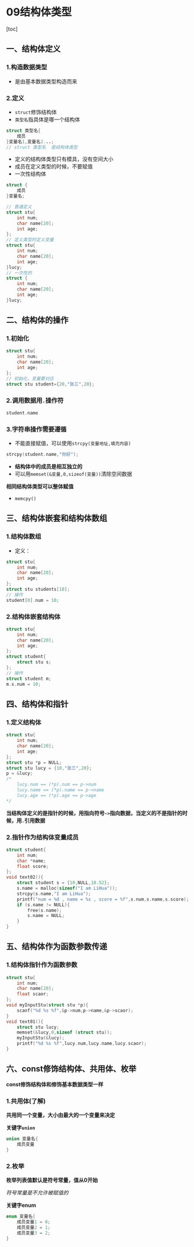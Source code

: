 # 09结构体类型

[toc]

## 一、结构体定义

### 1.构造数据类型

+ 是由基本数据类型构造而来

### 2.定义

+ `struct`修饰结构体
+ `类型名`指具体是哪一个结构体

```c
struct 类型名{
    成员
}变量名1,变量名2...;
// struct 类型名  是结构体类型
```

+ 定义的结构体类型只有模具，没有空间大小
+ 成员在定义类型的时候，不要赋值
+ 一次性结构体

```c
struct {
    成员
}变量名;
```

```c
// 普通定义
struct stu{
    int num;
    char name[20];
    int age;
};
// 定义类型时定义变量
struct stu{
    int num;
    char name[20];
    int age;
}lucy;
// 一次性的
struct {
    int num;
    char name[20];
    int age;
}lucy;
```

## 二、结构体的操作

### 1.初始化

```c
struct stu{
    int num;
    char name[20];
    int age;
};
// 初始化，变量要对应
struct stu student={20,"张三",20};
```

### 2.调用数据用`.`操作符

```c
student.name
```

### 3.字符串操作需要遵循

+ 不能直接赋值，可以使用`strcpy(变量地址,填充内容)`

```c
strcpy(student.name,"你好");
```

+ **结构体中的成员是相互独立的**
+ 可以用`memset(&变量,0,sizeof(变量))`清除空间数据

**相同结构体类型可以整体赋值**

+ `memcpy()`

## 三、结构体嵌套和结构体数组

### 1.结构体数组

+ 定义：

```c
struct stu{
    int num;
    char name[20];
    int age;
};
struct stu students[10];
// 操作
student[0].num = 10;
```

### 2.结构体嵌套结构体

```c
struct stu{
    int num;
    char name[20];
    int age;
};
struct student{
    struct stu s;
};
// 操作
struct student m;
m.s.num = 10;
```

## 四、结构体和指针

### 1.定义结构体

```c
struct stu{
    int num;
    char name[20];
    int age;
};
struct stu *p = NULL;
struct stu lucy = {10,"张三",20};
p = &lucy;
/*
	lucy.num == (*p).num == p->num
	lucy.name == (*p).name == p->name
	lucy.age == (*p).age == p->age
*/
```

**当结构体定义的是指针的时候，用指向符号`->`指向数据，当定义的不是指针的时候，用`.`引用数据**

### 2.指针作为结构体变量成员

```c
struct student{
    int num;
    char *name;
    float score;
};
void text02(){
    struct student s = {10,NULL,18.52};
    s.name = malloc(sizeof("I am LiHua"));
    strcpy(s.name,"I am LiHua");
    printf("num = %d , name = %s , score = %f",s.num,s.name,s.score);
    if (s.name != NULL){
        free(s.name);
        s.name = NULL;
    }
}
```



## 五、结构体作为函数参数传递

### 1.结构体指针作为函数参数

```c
struct stu{
    int num;
    char name[20];
    float scaor;
};
void myInputStu(struct stu *p){
    scanf("%d %s %f",&p->num,p->name,&p->scaor);
}
void text01(){
    struct stu lucy;
    memset(&lucy,0,sizeof (struct stu));
    myInputStu(&lucy);
    printf("%d %s %f",lucy.num,lucy.name,lucy.scaor);
}
```

## 六、const修饰结构体、共用体、枚举

**const修饰结构体和修饰基本数据类型一样**

### 1.共用体(了解)

**共用同一个变量，大小由最大的一个变量来决定**

**关键字`union`**

```c
union 变量名{
    成员变量
}
```

### 2.枚举

**枚举列表值默认是符号常量，值从0开始**

*符号常量是不允许被赋值的*

**关键字enum**

```c
enum 变量名{
 	成员变量1 = 0;
    成员变量2 = 1;
    成员变量3 = 2;
}
```

